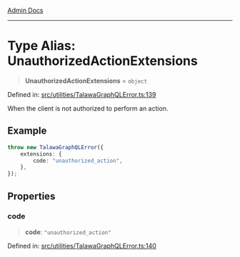 [Admin Docs](/)

***

# Type Alias: UnauthorizedActionExtensions

> **UnauthorizedActionExtensions** = `object`

Defined in: [src/utilities/TalawaGraphQLError.ts:139](https://github.com/PurnenduMIshra129th/talawa-api/blob/dd95e2d2302936a5436289a9e626f7f4e2b14e02/src/utilities/TalawaGraphQLError.ts#L139)

When the client is not authorized to perform an action.

## Example

```ts
throw new TalawaGraphQLError({
	extensions: {
		code: "unauthorized_action",
	},
});
```

## Properties

### code

> **code**: `"unauthorized_action"`

Defined in: [src/utilities/TalawaGraphQLError.ts:140](https://github.com/PurnenduMIshra129th/talawa-api/blob/dd95e2d2302936a5436289a9e626f7f4e2b14e02/src/utilities/TalawaGraphQLError.ts#L140)
